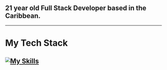 ## 21 year old Full Stack Developer based in the Caribbean.

---

# My Tech Stack
[![My Skills](https://skills.thijs.gg/icons?i=html,css,js,ts,react,tailwind,nodejs,mongodb,py,figma,git)](https://skills.thijs.gg)
---
